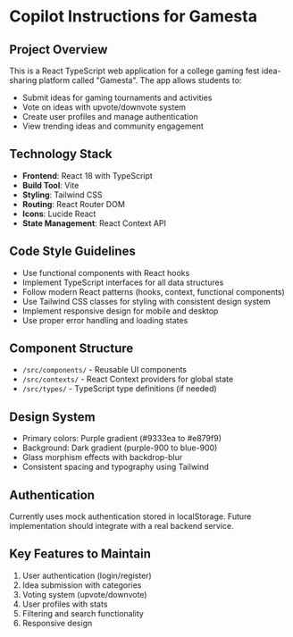# Copilot Instructions for Gamesta

<!-- Use this file to provide workspace-specific custom instructions to Copilot. For more details, visit https://code.visualstudio.com/docs/copilot/copilot-customization#_use-a-githubcopilotinstructionsmd-file -->

## Project Overview
This is a React TypeScript web application for a college gaming fest idea-sharing platform called "Gamesta". The app allows students to:
- Submit ideas for gaming tournaments and activities
- Vote on ideas with upvote/downvote system
- Create user profiles and manage authentication
- View trending ideas and community engagement

## Technology Stack
- **Frontend**: React 18 with TypeScript
- **Build Tool**: Vite
- **Styling**: Tailwind CSS
- **Routing**: React Router DOM
- **Icons**: Lucide React
- **State Management**: React Context API

## Code Style Guidelines
- Use functional components with React hooks
- Implement TypeScript interfaces for all data structures
- Follow modern React patterns (hooks, context, functional components)
- Use Tailwind CSS classes for styling with consistent design system
- Implement responsive design for mobile and desktop
- Use proper error handling and loading states

## Component Structure
- `/src/components/` - Reusable UI components
- `/src/contexts/` - React Context providers for global state
- `/src/types/` - TypeScript type definitions (if needed)

## Design System
- Primary colors: Purple gradient (#9333ea to #e879f9)
- Background: Dark gradient (purple-900 to blue-900)
- Glass morphism effects with backdrop-blur
- Consistent spacing and typography using Tailwind

## Authentication
Currently uses mock authentication stored in localStorage. Future implementation should integrate with a real backend service.

## Key Features to Maintain
1. User authentication (login/register)
2. Idea submission with categories
3. Voting system (upvote/downvote)
4. User profiles with stats
5. Filtering and search functionality
6. Responsive design
